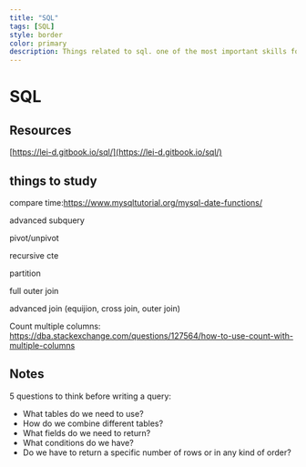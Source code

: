 ```yaml
---
title: "SQL"
tags: [SQL]
style: border
color: primary
description: Things related to sql. one of the most important skills for data analysts, if not the most.  
---
```

# SQL 

## Resources

[https://lei-d.gitbook.io/sql/](https://lei-d.gitbook.io/sql/)

## things to study

compare time:https://www.mysqltutorial.org/mysql-date-functions/ 

advanced subquery

pivot/unpivot 

recursive cte 

partition 

full outer join

advanced join (equijion, cross join, outer join) 

Count multiple columns: 
https://dba.stackexchange.com/questions/127564/how-to-use-count-with-multiple-columns 

## Notes

5 questions to think before writing a query: 
    
* What tables do we need to use? 
* How do we combine different tables? 
* What fields do we need to return? 
* What conditions do we have? 
* Do we have to return a specific number of rows or in any kind of order? 



